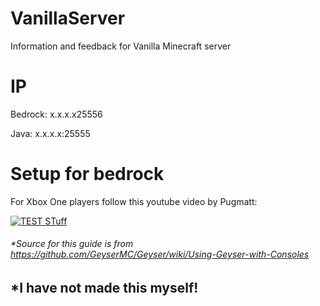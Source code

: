 # VanillaServer
Information and feedback for Vanilla Minecraft server

# IP

Bedrock: x.x.x.x25556

Java: x.x.x.x:25555

# Setup for bedrock

For Xbox One players follow this youtube video by Pugmatt:

[![TEST STuff](https://img.youtube.com/vi/g8mHvasVHMs/0.jpg)](https://www.youtube.com/watch?v=g8mHvasVHMs)
###### *Source for this guide is from https://github.com/GeyserMC/Geyser/wiki/Using-Geyser-with-Consoles
## *I have not made this myself!

